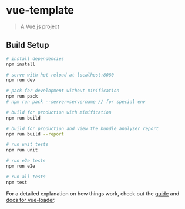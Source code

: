 # vue-template

> A Vue.js project

## Build Setup

``` bash
# install dependencies
npm install

# serve with hot reload at localhost:8080
npm run dev

# pack for development without minification
npm run pack
# npm run pack --server=servername // for special env

# build for production with minification
npm run build

# build for production and view the bundle analyzer report
npm run build --report

# run unit tests
npm run unit

# run e2e tests
npm run e2e

# run all tests
npm test
```

For a detailed explanation on how things work, check out the [guide](http://vuejs-templates.github.io/webpack/) and [docs for vue-loader](http://vuejs.github.io/vue-loader).
